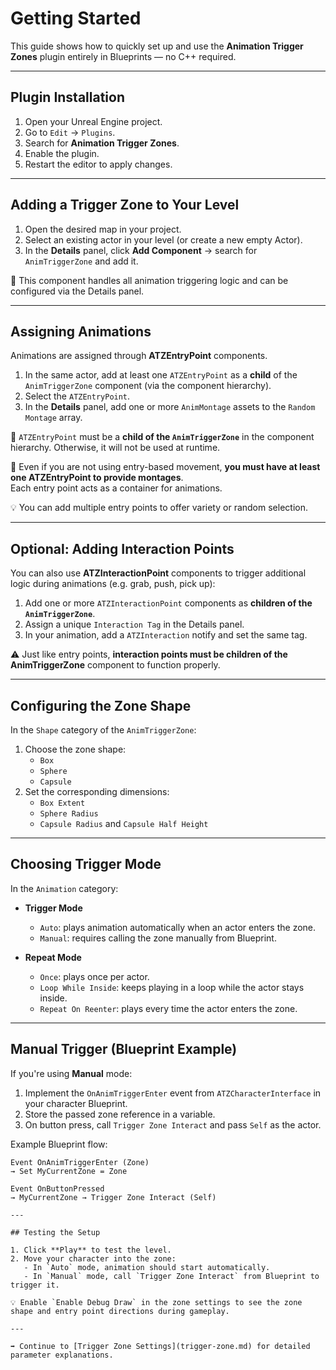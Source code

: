 # Getting Started

This guide shows how to quickly set up and use the **Animation Trigger Zones** plugin entirely in Blueprints — no C++ required.

---

## Plugin Installation

1. Open your Unreal Engine project.
2. Go to `Edit` → `Plugins`.
3. Search for **Animation Trigger Zones**.
4. Enable the plugin.
5. Restart the editor to apply changes.

---

## Adding a Trigger Zone to Your Level

1. Open the desired map in your project.
2. Select an existing actor in your level (or create a new empty Actor).
3. In the **Details** panel, click **Add Component** → search for `AnimTriggerZone` and add it.

🎯 This component handles all animation triggering logic and can be configured via the Details panel.

---

## Assigning Animations

Animations are assigned through **ATZEntryPoint** components.

1. In the same actor, add at least one `ATZEntryPoint` as a **child** of the `AnimTriggerZone` component (via the component hierarchy).
2. Select the `ATZEntryPoint`.
3. In the **Details** panel, add one or more `AnimMontage` assets to the `Random Montage` array.

📌 `ATZEntryPoint` must be a **child of the `AnimTriggerZone`** in the component hierarchy. Otherwise, it will not be used at runtime.

📌 Even if you are not using entry-based movement, **you must have at least one ATZEntryPoint to provide montages**.  
Each entry point acts as a container for animations.

💡 You can add multiple entry points to offer variety or random selection.

---

## Optional: Adding Interaction Points

You can also use **ATZInteractionPoint** components to trigger additional logic during animations (e.g. grab, push, pick up):

1. Add one or more `ATZInteractionPoint` components as **children of the `AnimTriggerZone`**.
2. Assign a unique `Interaction Tag` in the Details panel.
3. In your animation, add a `ATZInteraction` notify and set the same tag.

⚠️ Just like entry points, **interaction points must be children of the AnimTriggerZone** component to function properly.

---

## Configuring the Zone Shape

In the `Shape` category of the `AnimTriggerZone`:

1. Choose the zone shape:
   - `Box`
   - `Sphere`
   - `Capsule`
2. Set the corresponding dimensions:
   - `Box Extent`
   - `Sphere Radius`
   - `Capsule Radius` and `Capsule Half Height`

<!-- PLACEHOLDER: SCREENSHOT_SHAPE_SETTINGS -->

---

## Choosing Trigger Mode

In the `Animation` category:

- **Trigger Mode**  
  - `Auto`: plays animation automatically when an actor enters the zone.  
  - `Manual`: requires calling the zone manually from Blueprint.

- **Repeat Mode**  
  - `Once`: plays once per actor.  
  - `Loop While Inside`: keeps playing in a loop while the actor stays inside.  
  - `Repeat On Reenter`: plays every time the actor enters the zone.

---

## Manual Trigger (Blueprint Example)

If you're using **Manual** mode:

1. Implement the `OnAnimTriggerEnter` event from `ATZCharacterInterface` in your character Blueprint.
2. Store the passed zone reference in a variable.
3. On button press, call `Trigger Zone Interact` and pass `Self` as the actor.

<!-- PLACEHOLDER: SCREENSHOT_TRIGGER_ZONE_INTERACT -->

Example Blueprint flow:

```blueprint
Event OnAnimTriggerEnter (Zone)
→ Set MyCurrentZone = Zone

Event OnButtonPressed
→ MyCurrentZone → Trigger Zone Interact (Self)

---

## Testing the Setup

1. Click **Play** to test the level.
2. Move your character into the zone:
   - In `Auto` mode, animation should start automatically.
   - In `Manual` mode, call `Trigger Zone Interact` from Blueprint to trigger it.

💡 Enable `Enable Debug Draw` in the zone settings to see the zone shape and entry point directions during gameplay.

---

➡️ Continue to [Trigger Zone Settings](trigger-zone.md) for detailed parameter explanations.